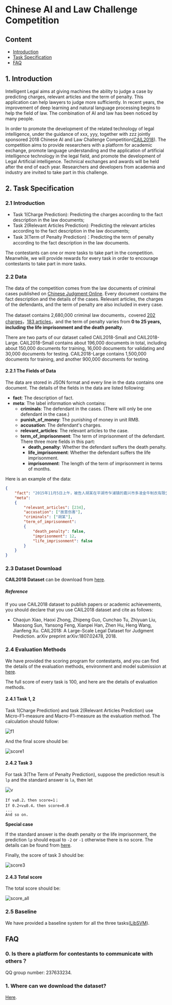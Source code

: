 #     Chinese AI and Law Challenge Competition

## Content

* [Introduction](#1-introduction)
* [Task Specification](#2-task-specification)
* [FAQ](#faq)

## 1. Introduction

Intelligent Legal aims at giving machines the ability to judge a case by predicting charges, relevant articles and the term of penalty. This application can help lawyers to judge more sufficiently. In recent years, the improvement of deep learning and natural language processing begins to help the field of law. The combination of AI and law has been noticed by many people.

In order to promote the development of the related technology of legal intelligence, under the guidance of xxx, yyy, together with zzz jointly sponsored 2018 Chinese AI and Law Challenge Competition([CAIL2018](http://cail.cipsc.org.cn/)). The competition aims to provide researchers with a platform for academic exchange, promote language understanding and the application of artificial intelligence technology in the legal field, and promote the development of Legal Artificial intelligence. Technical exchanges and awards will be held after the end of each year. Researchers and developers from academia and industry are invited to take part in this challenge.


## 2. Task Specification

### 2.1 Introduction

* Task 1(Charge Prediction): Predicting the charges according to the fact description in the law documents;
* Task 2(Relevant Articles Prediction): Predicting the relevant articles according to the fact description in the law documents;
* Task 3(Term of Penalty Prediction)：Predicting the term of penalty according to the fact description in the law documents.

The contestants can one or more tasks to take part in the competition. Meanwhile, we will provide rewards for every task in order to encourage contestants to take part in more tasks.

### 2.2 Data

The data of the competition comes from the law documents of criminal cases published on  [Chinese Judgment Online](http://wenshu.court.gov.cn/). Every document contains the fact description and the details of the cases. Relevant articles, the charges of the defendants, and the term of penalty are also included in every case.

The dataset contains 2,680,000 criminal law documents，covered [202 charges](meta/accu.txt)，[183 articles](meta/law.txt)，and the term of penalty varies from **0 to 25 years, including the life imprisonment and the death penalty**.

There are two parts of our dataset called CAIL2018-Small and CAIL2018-Large. CAIL2018-Small contains about 196,000 documents in total, including about 150,000 documents for training, 16,000 documents for validating and 30,000 documents for testing. CAIL2018-Large contains 1,500,000 documents for training, and another 900,000 documents for testing.

#### 2.2.1 The Fields of Data
The data are stored in JSON format and every line in the data contains one document. The details of the fields in the data are listed following:

* **fact**: The description of fact.
* **meta**: The label information which contains:
    * **criminals**: The defendant in the cases. (There will only be one defendant in the case.)
    * **punish\_of\_money**: The punishing of money in unit RMB.
    * **accusation**: The defendant's charges.
    * **relevant\_articles**: The relevant articles to the case.
    * **term\_of\_imprisonment**: The term of imprisonment of the defendant.
        There three more fields in this part:
        * **death\_penalty**: Whether the defendant suffers the death penalty.
        * **life\_imprisonment**: Whether the defendant suffers the life imprisonment.
        * **imprisonment**: The length of the term of imprisonment in terms of months.

Here is an example of the data:

```json
{   
    "fact": "2015年11月5日上午，被告人胡某在平湖市乍浦镇的嘉兴市多凌金牛制衣有限公司车间内，与被害人孙某因工作琐事发生口角，后被告人胡某用木制坐垫打伤被害人孙某左腹部。经平湖公安司法鉴定中心鉴定：孙某的左腹部损伤已达重伤二级。",   
    "meta": 
    {  
        "relevant_articles": [234],  
        "accusation": ["故意伤害"], 
        "criminals": ["胡某"],  
        "term_of_imprisonment": 
        {  
            "death_penalty": false,  
            "imprisonment": 12,  
            "life_imprisonment": false
        }
    }
}
```

### 2.3 Dataset Download

**CAIL2018 Dataset** can be download from [here](https://cail.oss-cn-qingdao.aliyuncs.com/CAIL2018_ALL_DATA.zip).

##### Reference

If you use CAIL2018 dataset to publish papers or academic achievements, you should declare that you use CAIL2018 dataset and cite as follows:

- Chaojun Xiao, Haoxi Zhong, Zhipeng Guo, Cunchao Tu, Zhiyuan Liu, Maosong Sun, Yansong Feng, Xianpei Han, Zhen Hu, Heng Wang, Jianfeng Xu. CAIL2018: A Large-Scale Legal Dataset for Judgment Prediction. arXiv preprint arXiv:1807.02478, 2018.

### 2.4 Evaluation Methods

We have provided the scoring program for contestants, and you can find the details of the evaluation methods, environment and model submission at [here](https://github.com/thunlp/CAIL2018).

The full score of every task is 100, and here are the details of evaluation methods.

#### 2.4.1 Task 1, 2

Task 1(Charge Prediction) and task 2(Relevant Articles Prediction) use Micro-F1-measure and Macro-F1-measure as the evaluation method. The calculation should follow:

![f1](pic/f1.png)

And the final score should be:

![score1](pic/score_1.png)

#### 2.4.2 Task 3

For task 3(The Term of Penalty Prediction), suppose the prediction result is `lp` and the standard answer is `la`, then let

![v](pic/v.png)

```
If v≤0.2，then score=1；
If 0.2<v≤0.4，then score=0.8
...
And so on.
```
**Special case**

If the standard answer is the death penalty or the life imprisonment, the prediction `lp` should equal to `-2` or `-1` otherwise there is no score. The details can be found from [here](https://github.com/thunlp/CAIL2018/blob/a258c1dae88e8fc576529e6dcb012a430da00b95/judger/judger.py#L90).

Finally, the score of task 3 should be:

![score3](pic/score_3.png)

#### 2.4.3 Total score

The total score should be:

![score_all](pic/score_all.png)


### 2.5 Baseline

We have provided a baseline system for all the three tasks([LibSVM](https://github.com/thunlp/CAIL2018/tree/master/baseline)).

## FAQ

### 0. Is there a platform for contestants to communicate with others？

QQ group number: 237633234.

### 1. Where can we download the dataset?

[Here](https://cail.oss-cn-qingdao.aliyuncs.com/CAIL2018_ALL_DATA.zip).